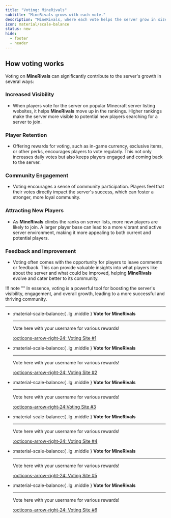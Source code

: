 ```yaml
---
title: "Voting: MineRivals"
subtitle: "MineRivals grows with each vote."
description: "MineRivals, where each vote helps the server grow in size!"
icon: material/scale-balance
status: new
hide:
  - footer
  - header
---
```



## **How voting works**

Voting on **MineRivals** can significantly contribute to the server's growth in several ways:

### **Increased Visibility**

- When players vote for the server on popular Minecraft server listing websites, it helps **MineRivals** move up in the rankings. Higher rankings make the server more visible to potential new players searching for a server to join.

### **Player Retention**

- Offering rewards for voting, such as in-game currency, exclusive items, or other perks, encourages players to vote regularly. This not only increases daily votes but also keeps players engaged and coming back to the server.

### **Community Engagement**

- Voting encourages a sense of community participation. Players feel that their votes directly impact the server's success, which can foster a stronger, more loyal community.

### **Attracting New Players**

- As **MineRivals** climbs the ranks on server lists, more new players are likely to join. A larger player base can lead to a more vibrant and active server environment, making it more appealing to both current and potential players.

### **Feedback and Improvement**

- Voting often comes with the opportunity for players to leave comments or feedback. This can provide valuable insights into what players like about the server and what could be improved, helping **MineRivals** evolve and cater better to its community.

!!! note ""
    In essence, voting is a powerful tool for boosting the server's visibility, engagement, and overall growth, leading to a more successful and thriving community.

---

<div class="grid cards" markdown>

-   :material-scale-balance:{ .lg .middle } __Vote for MineRivals__

    ---

    Vote here with your username for various rewards!

    [:octicons-arrow-right-24: Voting Site #1](https://vote1.minerivals.com)

-   :material-scale-balance:{ .lg .middle } __Vote for MineRivals__

    ---

    Vote here with your username for various rewards!

    [:octicons-arrow-right-24: Voting Site #2](https://vote2.minerivals.com)

-   :material-scale-balance:{ .lg .middle } __Vote for MineRivals__

    ---

    Vote here with your username for various rewards!

    [:octicons-arrow-right-24:Voting Site #3](https://vote3.minerivals.com)

-   :material-scale-balance:{ .lg .middle } __Vote for MineRivals__

    ---

    Vote here with your username for various rewards!

    [:octicons-arrow-right-24: Voting Site #4](https://vote4.minerivals.com)

-   :material-scale-balance:{ .lg .middle } __Vote for MineRivals__

    ---

    Vote here with your username for various rewards!

    [:octicons-arrow-right-24: Voting Site #5](https://vote5.minerivals.com)

-   :material-scale-balance:{ .lg .middle } __Vote for MineRivals__

    ---

    Vote here with your username for various rewards!

    [:octicons-arrow-right-24: Voting Site #6](https://vote6.minerivals.com)

</div>